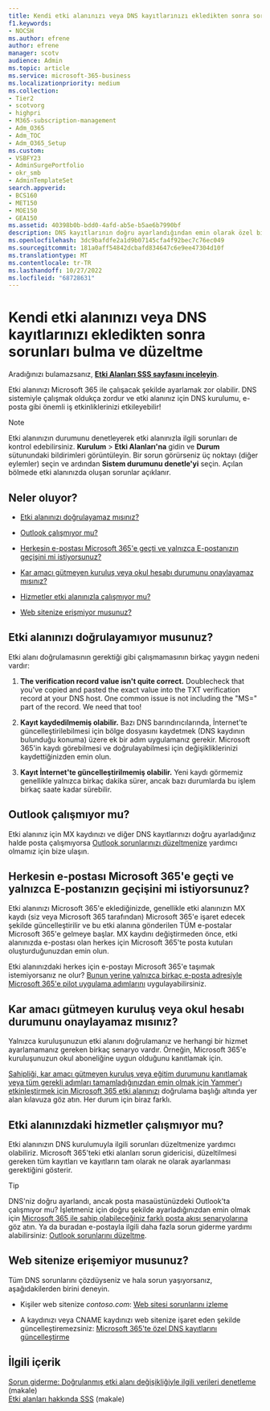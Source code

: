 ```yaml
---
title: Kendi etki alanınızı veya DNS kayıtlarınızı ekledikten sonra sorunları bulma ve düzeltme
f1.keywords:
- NOCSH
ms.author: efrene
author: efrene
manager: scotv
audience: Admin
ms.topic: article
ms.service: microsoft-365-business
ms.localizationpriority: medium
ms.collection:
- Tier2
- scotvorg
- highpri
- M365-subscription-management
- Adm_O365
- Adm_TOC
- Adm_O365_Setup
ms.custom:
- VSBFY23
- AdminSurgePortfolio
- okr_smb
- AdminTemplateSet
search.appverid:
- BCS160
- MET150
- MOE150
- GEA150
ms.assetid: 40398b0b-bdd0-4afd-ab5e-b5ae6b7990bf
description: DNS kayıtlarının doğru ayarlandığından emin olarak özel bir etki alanı ayarlarken karşılaştığınız sorunları izlemeyi öğrenin.
ms.openlocfilehash: 3dc9bafdfe2a1d9b07145cfa4f92bec7c76ec049
ms.sourcegitcommit: 181a0aff54842dcbafd834647c6e9ee47304d10f
ms.translationtype: MT
ms.contentlocale: tr-TR
ms.lasthandoff: 10/27/2022
ms.locfileid: "68728631"
---
```

# <a name="find-and-fix-issues-after-adding-your-domain-or-dns-records"></a>Kendi etki alanınızı veya DNS kayıtlarınızı ekledikten sonra sorunları bulma ve düzeltme

 Aradığınızı bulamazsanız, **[Etki Alanları SSS sayfasını inceleyin](../setup/domains-faq.yml)**. 
  
Etki alanınızı Microsoft 365 ile çalışacak şekilde ayarlamak zor olabilir. DNS sistemiyle çalışmak oldukça zordur ve etki alanınız için DNS kurulumu, e-posta gibi önemli iş etkinliklerinizi etkileyebilir!

> [!NOTE]
> Etki alanınızın durumunu denetleyerek etki alanınızla ilgili sorunları de kontrol edebilirsiniz. **Kurulum** > **Etki Alanları'na** gidin ve **Durum** sütunundaki bildirimleri görüntüleyin. Bir sorun görürseniz üç noktayı (diğer eylemler) seçin ve ardından **Sistem durumunu denetle'yi** seçin. Açılan bölmede etki alanınızda oluşan sorunlar açıklanır.
  
## <a name="whats-going-on"></a>Neler oluyor?

- [Etki alanınızı doğrulayamaz mısınız?](#cant-verify-your-domain)
    
- [Outlook çalışmıyor mu?](#outlook-isnt-working)
    
- [Herkesin e-postası Microsoft 365'e geçti ve yalnızca E-postanızın geçişini mi istiyorsunuz?](#everyones-email-got-switched-to-microsoft-365-and-you-only-wanted-your-email-to-switch)

- [Kar amacı gütmeyen kuruluş veya okul hesabı durumunu onaylayamaz mısınız?](#cant-confirm-non-profit-or-school-account-status)

- [Hizmetler etki alanınızla çalışmıyor mu?](#services-not-working-with-your-domain)
    
- [Web sitenize erişmiyor musunuz?](#accessing-your-website-isnt-working)

## <a name="cant-verify-your-domain"></a>Etki alanınızı doğrulayamıyor musunuz?

Etki alanı doğrulamasının gerektiği gibi çalışmamasının birkaç yaygın nedeni vardır:
  
1. **The verification record value isn't quite correct.** Doublecheck that you've copied and pasted the exact value into the TXT verification record at your DNS host. One common issue is not including the "MS=" part of the record. We need that too! 
    
2. **Kayıt kaydedilmemiş olabilir.** Bazı DNS barındırıcılarında, İnternet'te güncelleştirilebilmesi için bölge dosyasını kaydetmek (DNS kaydının bulunduğu konuma) üzere ek bir adım uygulamanız gerekir. Microsoft 365'in kaydı görebilmesi ve doğrulayabilmesi için değişikliklerinizi kaydettiğinizden emin olun. 
    
3. **Kayıt İnternet'te güncelleştirilmemiş olabilir.** Yeni kaydı görmemiz genellikle yalnızca birkaç dakika sürer, ancak bazı durumlarda bu işlem birkaç saate kadar sürebilir. 
    
## <a name="outlook-isnt-working"></a>Outlook çalışmıyor mu?

Etki alanınız için MX kaydınızı ve diğer DNS kayıtlarınızı doğru ayarladığınız halde posta çalışmıyorsa [Outlook sorunlarınızı düzeltmenize](/exchange/troubleshoot/outlook-connectivity/outlook-connection-issues) yardımcı olmamız için bize ulaşın.
  
## <a name="everyones-email-got-switched-to-microsoft-365-and-you-only-wanted-your-email-to-switch"></a>Herkesin e-postası Microsoft 365'e geçti ve yalnızca E-postanızın geçişini mi istiyorsunuz?
<a name="BKMK_EmailSwitched"> </a>

Etki alanınızı Microsoft 365'e eklediğinizde, genellikle etki alanınızın MX kaydı (siz veya Microsoft 365 tarafından) Microsoft 365'e işaret edecek şekilde güncelleştirilir ve bu etki alanına gönderilen TÜM e-postalar Microsoft 365'e gelmeye başlar. MX kaydını değiştirmeden önce, etki alanınızda e-postası olan herkes için Microsoft 365'te posta kutuları oluşturduğunuzdan emin olun.
  
Etki alanınızdaki herkes için e-postayı Microsoft 365'e taşımak istemiyorsanız ne olur? [Bunun yerine yalnızca birkaç e-posta adresiyle Microsoft 365'e pilot uygulama adımlarını](../setup/domains-faq.yml) uygulayabilirsiniz.
  
## <a name="cant-confirm-non-profit-or-school-account-status"></a>Kar amacı gütmeyen kuruluş veya okul hesabı durumunu onaylayamaz mısınız?
<a name="BKMK_validateAcct"> </a>

Yalnızca kuruluşunuzun etki alanını doğrulamanız ve herhangi bir hizmet ayarlamamanız gereken birkaç senaryo vardır. Örneğin, Microsoft 365'e kuruluşunuzun okul aboneliğine uygun olduğunu kanıtlamak için.
  
[Sahipliği, kar amacı gütmeyen kuruluş veya eğitim durumunu kanıtlamak veya tüm gerekli adımları tamamladığınızdan emin olmak için Yammer'ı etkinleştirmek için Microsoft 365 etki alanınızı](../setup/domains-faq.yml) doğrulama başlığı altında yer alan kılavuza göz atın. Her durum için biraz farklı. 
  
## <a name="services-not-working-with-your-domain"></a>Etki alanınızdaki hizmetler çalışmıyor mu?

Etki alanınızın DNS kurulumuyla ilgili sorunları düzeltmenize yardımcı olabiliriz. Microsoft 365'teki etki alanları sorun gidericisi, düzeltilmesi gereken tüm kayıtları ve kayıtların tam olarak ne olarak ayarlanması gerektiğini gösterir. 

> [!TIP]
> DNS'niz doğru ayarlandı, ancak posta masaüstünüzdeki Outlook'ta çalışmıyor mu? İşletmeniz için doğru şekilde ayarladığınızdan emin olmak için [Microsoft 365 ile sahip olabileceğiniz farklı posta akışı senaryolarına](/exchange/mail-flow-best-practices/mail-flow-best-practices) göz atın. Ya da buradan e-postayla ilgili daha fazla sorun giderme yardımı alabilirsiniz: [Outlook sorunlarını düzeltme](/exchange/troubleshoot/outlook-connectivity/outlook-connection-issues). 
  
## <a name="accessing-your-website-isnt-working"></a>Web sitenize erişemiyor musunuz?

Tüm DNS sorunlarını çözdüyseniz ve hala sorun yaşıyorsanız, aşağıdakilerden birini deneyin.
  
- Kişiler web sitenize *contoso.com*: [Web sitesi sorunlarını izleme](../setup/add-domain.md)
    
- A kaydınızı veya CNAME kaydınızı web sitenize işaret eden şekilde güncelleştiremezsiniz: [Microsoft 365'te özel DNS kayıtlarını güncelleştirme](../setup/add-domain.md)

## <a name="related-content"></a>İlgili içerik

[Sorun giderme: Doğrulanmış etki alanı değişikliğiyle ilgili verileri denetleme](/azure/active-directory/reports-monitoring/troubleshoot-audit-data-verified-domain) (makale)\
[Etki alanları hakkında SSS](../setup/domains-faq.yml) (makale)


